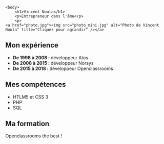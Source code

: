 <!DOCTYPE html>
<html>
<head>
        <meta charset="utf-8" />
        <title>CV</title>
    </head>

    <body>
    	<h1>Vincent Noula</h1>
    	<p>Entrepreneur dans l'âme</p>
    	<p>
    <a href="photo.jpg"><img src="photo_mini.jpg" alt="Photo de Vincent Noula" title="Cliquez pour agrandir" /></a>
</p>
    	<h2><strong> Mon expérience </strong></h2>
    <p>
    	<ul>
    	<li><strong> De 1998 à 2008 : </strong> développeur Atos</li>
    	<li><strong> De 2008 à 2015 : </strong> développeur Norsys</li>	
    	<li><strong> De 2015 à 2018 : </strong> développeur Openclassrooms</li>	
    	</ul>
 	</p>   	
    <h2><strong> Mes compétences </strong></h2>
    <p>
    	<ul>
    	<li>HTLM5 et CSS 3</li>
    	<li>PHP</li>	
    	<li>SQL</li>	
    	</ul>
    </p>   
    <h2><strong> Ma formation </strong></h2>
    Openclassrooms the best !
    <p>
    </p>   

</body>
</html>
